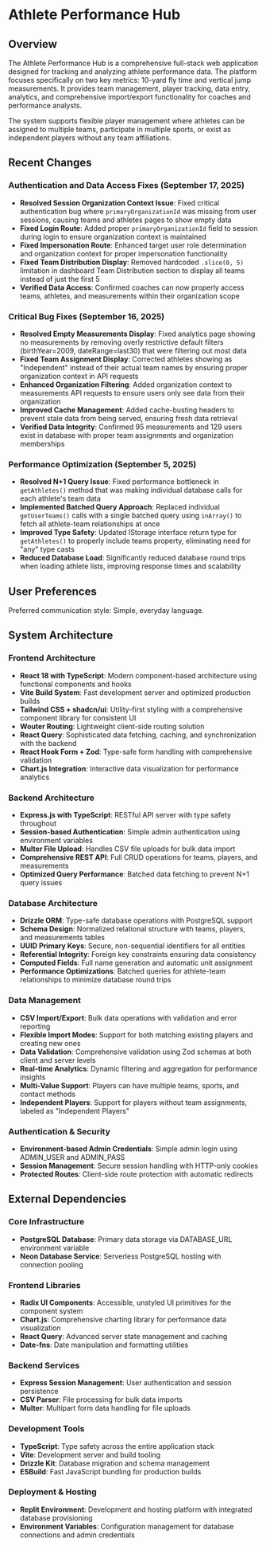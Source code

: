 # Athlete Performance Hub

## Overview

The Athlete Performance Hub is a comprehensive full-stack web application designed for tracking and analyzing athlete performance data. The platform focuses specifically on two key metrics: 10-yard fly time and vertical jump measurements. It provides team management, player tracking, data entry, analytics, and comprehensive import/export functionality for coaches and performance analysts.

The system supports flexible player management where athletes can be assigned to multiple teams, participate in multiple sports, or exist as independent players without any team affiliations.

## Recent Changes

### Authentication and Data Access Fixes (September 17, 2025)
- **Resolved Session Organization Context Issue**: Fixed critical authentication bug where `primaryOrganizationId` was missing from user sessions, causing teams and athletes pages to show empty data
- **Fixed Login Route**: Added proper `primaryOrganizationId` field to session during login to ensure organization context is maintained
- **Fixed Impersonation Route**: Enhanced target user role determination and organization context for proper impersonation functionality
- **Fixed Team Distribution Display**: Removed hardcoded `.slice(0, 5)` limitation in dashboard Team Distribution section to display all teams instead of just the first 5
- **Verified Data Access**: Confirmed coaches can now properly access teams, athletes, and measurements within their organization scope

### Critical Bug Fixes (September 16, 2025)
- **Resolved Empty Measurements Display**: Fixed analytics page showing no measurements by removing overly restrictive default filters (birthYear=2009, dateRange=last30) that were filtering out most data
- **Fixed Team Assignment Display**: Corrected athletes showing as "Independent" instead of their actual team names by ensuring proper organization context in API requests
- **Enhanced Organization Filtering**: Added organization context to measurements API requests to ensure users only see data from their organization
- **Improved Cache Management**: Added cache-busting headers to prevent stale data from being served, ensuring fresh data retrieval
- **Verified Data Integrity**: Confirmed 95 measurements and 129 users exist in database with proper team assignments and organization memberships

### Performance Optimization (September 5, 2025)
- **Resolved N+1 Query Issue**: Fixed performance bottleneck in `getAthletes()` method that was making individual database calls for each athlete's team data
- **Implemented Batched Query Approach**: Replaced individual `getUserTeams()` calls with a single batched query using `inArray()` to fetch all athlete-team relationships at once
- **Improved Type Safety**: Updated IStorage interface return type for `getAthletes()` to properly include teams property, eliminating need for "any" type casts
- **Reduced Database Load**: Significantly reduced database round trips when loading athlete lists, improving response times and scalability

## User Preferences

Preferred communication style: Simple, everyday language.

## System Architecture

### Frontend Architecture
- **React 18 with TypeScript**: Modern component-based architecture using functional components and hooks
- **Vite Build System**: Fast development server and optimized production builds
- **Tailwind CSS + shadcn/ui**: Utility-first styling with a comprehensive component library for consistent UI
- **Wouter Routing**: Lightweight client-side routing solution
- **React Query**: Sophisticated data fetching, caching, and synchronization with the backend
- **React Hook Form + Zod**: Type-safe form handling with comprehensive validation
- **Chart.js Integration**: Interactive data visualization for performance analytics

### Backend Architecture
- **Express.js with TypeScript**: RESTful API server with type safety throughout
- **Session-based Authentication**: Simple admin authentication using environment variables
- **Multer File Upload**: Handles CSV file uploads for bulk data import
- **Comprehensive REST API**: Full CRUD operations for teams, players, and measurements
- **Optimized Query Performance**: Batched data fetching to prevent N+1 query issues

### Database Architecture
- **Drizzle ORM**: Type-safe database operations with PostgreSQL support
- **Schema Design**: Normalized relational structure with teams, players, and measurements tables
- **UUID Primary Keys**: Secure, non-sequential identifiers for all entities
- **Referential Integrity**: Foreign key constraints ensuring data consistency
- **Computed Fields**: Full name generation and automatic unit assignment
- **Performance Optimizations**: Batched queries for athlete-team relationships to minimize database round trips

### Data Management
- **CSV Import/Export**: Bulk data operations with validation and error reporting
- **Flexible Import Modes**: Support for both matching existing players and creating new ones
- **Data Validation**: Comprehensive validation using Zod schemas at both client and server levels
- **Real-time Analytics**: Dynamic filtering and aggregation for performance insights
- **Multi-Value Support**: Players can have multiple teams, sports, and contact methods
- **Independent Players**: Support for players without team assignments, labeled as "Independent Players"

### Authentication & Security
- **Environment-based Admin Credentials**: Simple admin login using ADMIN_USER and ADMIN_PASS
- **Session Management**: Secure session handling with HTTP-only cookies
- **Protected Routes**: Client-side route protection with automatic redirects

## External Dependencies

### Core Infrastructure
- **PostgreSQL Database**: Primary data storage via DATABASE_URL environment variable
- **Neon Database Service**: Serverless PostgreSQL hosting with connection pooling

### Frontend Libraries
- **Radix UI Components**: Accessible, unstyled UI primitives for the component system
- **Chart.js**: Comprehensive charting library for performance data visualization
- **React Query**: Advanced server state management and caching
- **Date-fns**: Date manipulation and formatting utilities

### Backend Services
- **Express Session Management**: User authentication and session persistence
- **CSV Parser**: File processing for bulk data imports
- **Multer**: Multipart form data handling for file uploads

### Development Tools
- **TypeScript**: Type safety across the entire application stack
- **Vite**: Development server and build tooling
- **Drizzle Kit**: Database migration and schema management
- **ESBuild**: Fast JavaScript bundling for production builds

### Deployment & Hosting
- **Replit Environment**: Development and hosting platform with integrated database provisioning
- **Environment Variables**: Configuration management for database connections and admin credentials